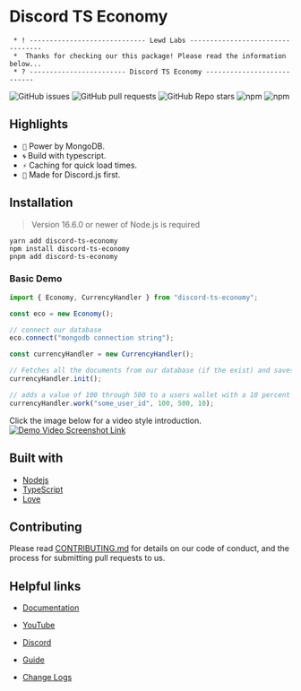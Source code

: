 # Discord TS Economy

```
 * ! ----------------------------- Lewd Labs ---------------------------------
 *  Thanks for checking our this package! Please read the information below...
 * ? ------------------------ Discord TS Economy ---------------------------
```

![GitHub issues](https://img.shields.io/github/issues/lewd-labs/discord-easy-economy?style=for-the-badge) ![GitHub pull requests](https://img.shields.io/github/issues-pr/lewd-labs/discord-easy-economy?style=for-the-badge) ![GitHub Repo stars](https://img.shields.io/github/stars/lewd-labs/discord-easy-economy?style=for-the-badge) ![npm](https://img.shields.io/npm/v/discord-ts-economy?style=for-the-badge) ![npm](https://img.shields.io/npm/dw/discord-ts-economy?style=for-the-badge)

## Highlights

- `🍃` Power by MongoDB.
- `🌀` Build with typescript.
- `⚡` Caching for quick load times.
- `🤖` Made for Discord.js first.

## Installation

> Version 16.6.0 or newer of Node.js is required

```
yarn add discord-ts-economy
npm install discord-ts-economy
pnpm add discord-ts-economy
```

### Basic Demo

```typescript
import { Economy, CurrencyHandler } from "discord-ts-economy";

const eco = new Economy();

// connect our database
eco.connect("mongodb connection string");

const currencyHandler = new CurrencyHandler();

// Fetches all the documents from our database (if the exist) and saves them to our cache.
currencyHandler.init();

// adds a value of 100 through 500 to a users wallet with a 10 percent fail chance.
currencyHandler.work("some_user_id", 100, 500, 10);
```

Click the image below for a video style introduction.
[![Demo Video Screenshot Link](https://cdn.discordapp.com/attachments/919435340463366236/932835016076038144/support.png)
](https://www.youtube.com/watch?v=xGt90N3mUtg&t=1276s)

## Built with

- [Nodejs](https://nodejs.org/en/)
- [TypeScript](https://www.typescriptlang.org/)
- [Love](https://www.youtube.com/channel/UCVOQobByo_2WISQf2037eXQ)

## Contributing

Please read [CONTRIBUTING.md](./.github/assets/CONTRIBUTING.md) for details on our code of conduct, and the process for submitting pull requests to us.

## Helpful links

- [Documentation](https://lewd-labs.github.io/discord-ts-economy/)

- [YouTube](https://www.youtube.com/channel/UCVOQobByo_2WISQf2037eXQ)

- [Discord](https://discord.com/invite/N79DZsm3m2)

- [Guide](https://lewd-labs.github.io/guide/)

- [Change Logs](https://github.com/lewd-labs/discord-ts-economy/releases)
